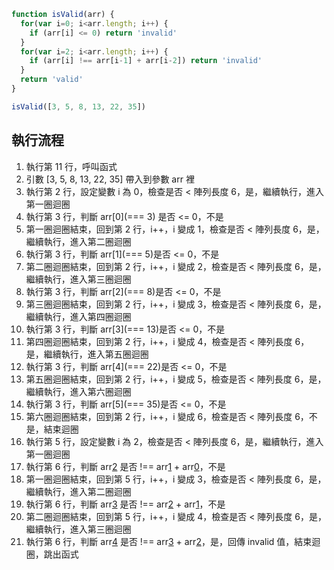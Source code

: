 ``` js
function isValid(arr) {
  for(var i=0; i<arr.length; i++) {
    if (arr[i] <= 0) return 'invalid'
  }
  for(var i=2; i<arr.length; i++) {
    if (arr[i] !== arr[i-1] + arr[i-2]) return 'invalid'
  }
  return 'valid'
}

isValid([3, 5, 8, 13, 22, 35])
```

## 執行流程
1. 執行第 11 行，呼叫函式
2. 引數 [3, 5, 8, 13, 22, 35] 帶入到參數 arr 裡
3. 執行第 2 行，設定變數 i 為 0，檢查是否 < 陣列長度 6，是，繼續執行，進入第一圈迴圈
4. 執行第 3 行，判斷 arr[0](=== 3) 是否 <= 0，不是
5. 第一圈迴圈結束，回到第 2 行，i++，i 變成 1，檢查是否 < 陣列長度 6，是，繼續執行，進入第二圈迴圈
6. 執行第 3 行，判斷 arr[1](=== 5)是否 <= 0，不是
7. 第二圈迴圈結束，回到第 2 行，i++，i 變成 2，檢查是否 < 陣列長度 6，是，繼續執行，進入第三圈迴圈
8. 執行第 3 行，判斷 arr[2](=== 8)是否 <= 0，不是
9. 第三圈迴圈結束，回到第 2 行，i++，i 變成 3，檢查是否 < 陣列長度 6，是，繼續執行，進入第四圈迴圈
10. 執行第 3 行，判斷 arr[3](=== 13)是否 <= 0，不是
11. 第四圈迴圈結束，回到第 2 行，i++，i 變成 4，檢查是否 < 陣列長度 6，是，繼續執行，進入第五圈迴圈
12. 執行第 3 行，判斷 arr[4](=== 22)是否 <= 0，不是
13. 第五圈迴圈結束，回到第 2 行，i++，i 變成 5，檢查是否 < 陣列長度 6，是，繼續執行，進入第六圈迴圈
14. 執行第 3 行，判斷 arr[5](=== 35)是否 <= 0，不是
15. 第六圈迴圈結束，回到第 2 行，i++，i 變成 6，檢查是否 < 陣列長度 6，不是，結束迴圈
16. 執行第 5 行，設定變數 i 為 2，檢查是否 < 陣列長度 6，是，繼續執行，進入第一圈迴圈
17. 執行第 6 行，判斷 arr[2](8) 是否 !== arr[1](5) + arr[0](3)，不是
18. 第一圈迴圈結束，回到第 5 行，i++，i 變成 3，檢查是否 < 陣列長度 6，是，繼續執行，進入第二圈迴圈
19. 執行第 6 行，判斷 arr[3](13) 是否 !== arr[2](8) + arr[1](5)，不是
20. 第二圈迴圈結束，回到第 5 行，i++，i 變成 4，檢查是否 < 陣列長度 6，是，繼續執行，進入第三圈迴圈
21. 執行第 6 行，判斷 arr[4](22) 是否 !== arr[3](13) + arr[2](8)，是，回傳 invalid 值，結束迴圈，跳出函式










